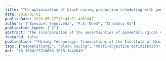 ```yaml
---
title: "The optimisation of block caving production scheduling with geometallurgical uncertainty – a multi-objective approach"
date: 2018-01-01
publishDate: 2020-05-27T10:44:11.480184Z
authors: ["Exequiel Sepúlveda", "P.A. Dowd", "Chaoshui Xu"]
publication_types: ["2"]
abstract: "The incorporation of the uncertainties of geometallurgical variables in mine planning provides new opportunities for decision-makers to analyse, compare and choose among many scenarios to achieve an optimal balance between economic and operational objectives. This research focuses on maximising economic return and minimising the risk arising from the uncertainty associated with geometallurgical variables. We formulate two-objective optimisation problems based on an underground mining operation. The first objective is the maximisation of the Net Smelter Return, which includes penalties associated with deleterious elements in concentrates. Four different objectives were tested as candidates for the second objective: Volatility, Value at Risk, Conditional Value at Risk and deviation from the planned production target. The first three are measures of economic risk and the fourth is a measure of operational risk. Uncertainties in metal grades, geometallurgical recoveries and grades in concentrate are included in the proposed model. Our results demonstrate that geometallurgical uncertainties can be successfully integrated into production scheduling optimisation in a multi-objective approach and the problem can be solved using genetic algorithms to yield useful conclusions to support the decision-making process."
featured: false
publication: "*Mining Technology: Transactions of the Institute of Mining and Metallurgy*"
tags: ["Geometallurgy", "block caving", "multi-objective optimisation", "production scheduling optimisation", "risk assessment", "uncertainty"]
doi: "10.1080/25726668.2018.1442648"
---
```


